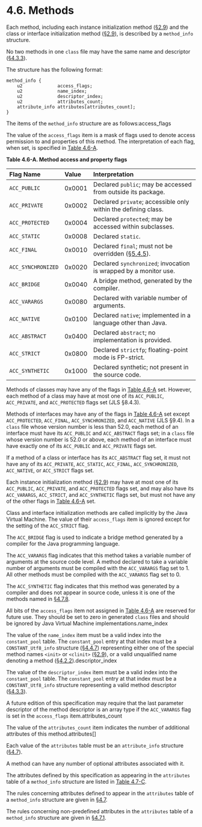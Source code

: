 # 4.6. Methods

Each method, including each instance initialization method \([§2.9](https://docs.oracle.com/javase/specs/jvms/se8/html/jvms-2.html#jvms-2.9)\) and the class or interface initialization method \([§2.9](https://docs.oracle.com/javase/specs/jvms/se8/html/jvms-2.html#jvms-2.9)\), is described by a `method_info` structure.

No two methods in one `class` file may have the same name and descriptor \([§4.3.3](https://docs.oracle.com/javase/specs/jvms/se8/html/jvms-4.html#jvms-4.3.3)\).

The structure has the following format:

```text
method_info {
    u2             access_flags;
    u2             name_index;
    u2             descriptor_index;
    u2             attributes_count;
    attribute_info attributes[attributes_count];
}
```

The items of the `method_info` structure are as follows:access\_flags

The value of the `access_flags` item is a mask of flags used to denote access permission to and properties of this method. The interpretation of each flag, when set, is specified in [Table 4.6-A](https://docs.oracle.com/javase/specs/jvms/se8/html/jvms-4.html#jvms-4.6-200-A.1).

**Table 4.6-A. Method access and property flags**

| Flag Name | Value | Interpretation |
| :--- | :--- | :--- |
| `ACC_PUBLIC` | 0x0001 | Declared `public`; may be accessed from outside its package. |
| `ACC_PRIVATE` | 0x0002 | Declared `private`; accessible only within the defining class. |
| `ACC_PROTECTED` | 0x0004 | Declared `protected`; may be accessed within subclasses. |
| `ACC_STATIC` | 0x0008 | Declared `static`. |
| `ACC_FINAL` | 0x0010 | Declared `final`; must not be overridden \([§5.4.5](https://docs.oracle.com/javase/specs/jvms/se8/html/jvms-5.html#jvms-5.4.5)\). |
| `ACC_SYNCHRONIZED` | 0x0020 | Declared `synchronized`; invocation is wrapped by a monitor use. |
| `ACC_BRIDGE` | 0x0040 | A bridge method, generated by the compiler. |
| `ACC_VARARGS` | 0x0080 | Declared with variable number of arguments. |
| `ACC_NATIVE` | 0x0100 | Declared `native`; implemented in a language other than Java. |
| `ACC_ABSTRACT` | 0x0400 | Declared `abstract`; no implementation is provided. |
| `ACC_STRICT` | 0x0800 | Declared `strictfp`; floating-point mode is FP-strict. |
| `ACC_SYNTHETIC` | 0x1000 | Declared synthetic; not present in the source code. |

Methods of classes may have any of the flags in [Table 4.6-A](https://docs.oracle.com/javase/specs/jvms/se8/html/jvms-4.html#jvms-4.6-200-A.1) set. However, each method of a class may have at most one of its `ACC_PUBLIC`, `ACC_PRIVATE`, and `ACC_PROTECTED` flags set \(JLS §8.4.3\).

Methods of interfaces may have any of the flags in [Table 4.6-A](https://docs.oracle.com/javase/specs/jvms/se8/html/jvms-4.html#jvms-4.6-200-A.1) set except `ACC_PROTECTED`, `ACC_FINAL`, `ACC_SYNCHRONIZED`, and `ACC_NATIVE` \(JLS §9.4\). In a `class` file whose version number is less than 52.0, each method of an interface must have its `ACC_PUBLIC` and `ACC_ABSTRACT` flags set; in a `class` file whose version number is 52.0 or above, each method of an interface must have exactly one of its `ACC_PUBLIC` and `ACC_PRIVATE` flags set.

If a method of a class or interface has its `ACC_ABSTRACT` flag set, it must not have any of its `ACC_PRIVATE`, `ACC_STATIC`, `ACC_FINAL`, `ACC_SYNCHRONIZED`, `ACC_NATIVE`, or `ACC_STRICT` flags set.

Each instance initialization method \([§2.9](https://docs.oracle.com/javase/specs/jvms/se8/html/jvms-2.html#jvms-2.9)\) may have at most one of its `ACC_PUBLIC`, `ACC_PRIVATE`, and `ACC_PROTECTED` flags set, and may also have its `ACC_VARARGS`, `ACC_STRICT`, and `ACC_SYNTHETIC` flags set, but must not have any of the other flags in [Table 4.6-A](https://docs.oracle.com/javase/specs/jvms/se8/html/jvms-4.html#jvms-4.6-200-A.1) set.

Class and interface initialization methods are called implicitly by the Java Virtual Machine. The value of their `access_flags` item is ignored except for the setting of the `ACC_STRICT` flag.

The `ACC_BRIDGE` flag is used to indicate a bridge method generated by a compiler for the Java programming language.

The `ACC_VARARGS` flag indicates that this method takes a variable number of arguments at the source code level. A method declared to take a variable number of arguments must be compiled with the `ACC_VARARGS` flag set to 1. All other methods must be compiled with the `ACC_VARARGS` flag set to 0.

The `ACC_SYNTHETIC` flag indicates that this method was generated by a compiler and does not appear in source code, unless it is one of the methods named in [§4.7.8](https://docs.oracle.com/javase/specs/jvms/se8/html/jvms-4.html#jvms-4.7.8).

All bits of the `access_flags` item not assigned in [Table 4.6-A](https://docs.oracle.com/javase/specs/jvms/se8/html/jvms-4.html#jvms-4.6-200-A.1) are reserved for future use. They should be set to zero in generated `class` files and should be ignored by Java Virtual Machine implementations.name\_index

The value of the `name_index` item must be a valid index into the `constant_pool` table. The `constant_pool` entry at that index must be a `CONSTANT_Utf8_info` structure \([§4.4.7](https://docs.oracle.com/javase/specs/jvms/se8/html/jvms-4.html#jvms-4.4.7)\) representing either one of the special method names `<init>` or `<clinit>` \([§2.9](https://docs.oracle.com/javase/specs/jvms/se8/html/jvms-2.html#jvms-2.9)\), or a valid unqualified name denoting a method \([§4.2.2](https://docs.oracle.com/javase/specs/jvms/se8/html/jvms-4.html#jvms-4.2.2)\).descriptor\_index

The value of the `descriptor_index` item must be a valid index into the `constant_pool` table. The `constant_pool` entry at that index must be a `CONSTANT_Utf8_info` structure representing a valid method descriptor \([§4.3.3](https://docs.oracle.com/javase/specs/jvms/se8/html/jvms-4.html#jvms-4.3.3)\).

A future edition of this specification may require that the last parameter descriptor of the method descriptor is an array type if the `ACC_VARARGS` flag is set in the `access_flags` item.attributes\_count

The value of the `attributes_count` item indicates the number of additional attributes of this method.attributes\[\]

Each value of the `attributes` table must be an `attribute_info` structure \([§4.7](https://docs.oracle.com/javase/specs/jvms/se8/html/jvms-4.html#jvms-4.7)\).

A method can have any number of optional attributes associated with it.

The attributes defined by this specification as appearing in the `attributes` table of a `method_info` structure are listed in [Table 4.7-C](https://docs.oracle.com/javase/specs/jvms/se8/html/jvms-4.html#jvms-4.7-320).

The rules concerning attributes defined to appear in the `attributes` table of a `method_info` structure are given in [§4.7](https://docs.oracle.com/javase/specs/jvms/se8/html/jvms-4.html#jvms-4.7).

The rules concerning non-predefined attributes in the `attributes` table of a `method_info` structure are given in [§4.7.1](https://docs.oracle.com/javase/specs/jvms/se8/html/jvms-4.html#jvms-4.7.1).

